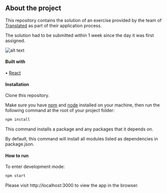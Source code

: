## About the project

This repository contains the solution of an exercise provided by the team of [Translated](https://www.linkedin.com/company/translated/) as part of their application process.

The solution had to be submitted within 1 week since the day it was first assigned.

![alt text](https://res.cloudinary.com/dg5lakmem/image/upload/v1623706122/Untitled_design_1_izfalu.png)

#### Built with

• [React](https://reactjs.org/)

#### Installation

Clone this repository.

Make sure you have [npm](https://www.npmjs.com/) and [node](https://nodejs.org/en/) installed on your machine, then run the following command at the root of your project folder:

```bash
npm install
```

This command installs a package and any packages that it depends on.

By default, this command will install all modules listed as dependencies in package.json.

#### How to run

To enter development mode:

```bash
npm start
```

Please visit http://localhost:3000 to view the app in the browser.

